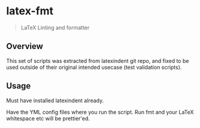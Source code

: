 # latex-fmt

> LaTeX Linting and formatter

## Overview

This set of scripts was extracted from latexindent git repo, and fixed to be used outside of their original intended usecase (test validation scripts).


## Usage

Must have installed latexindent already.

Have the YML config files where you run the script. Run fmt and your LaTeX whitespace etc will be prettier'ed.



